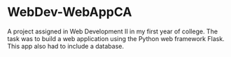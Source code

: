 # WebDev-WebAppCA
A project assigned in Web Development II in my first year of college. The task was to build a web application using the Python web framework Flask. This app also had to include a database.
